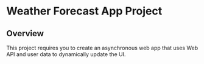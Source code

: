 # Weather Forecast App Project

## Overview

This project requires you to create an asynchronous web app that uses Web API and user data to dynamically update the UI.
